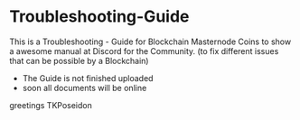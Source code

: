 # Troubleshooting-Guide

 This is a Troubleshooting - Guide
 for Blockchain Masternode Coins to show a awesome manual at Discord for the Community.
 (to fix different issues that can be possible by a Blockchain)




 - The Guide is not finished uploaded
 - soon all documents will be online
 
 
 greetings TKPoseidon
